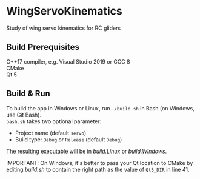 # WingServoKinematics
Study of wing servo kinematics for RC gliders  

## Build Prerequisites  
C++17 compiler, e.g. Visual Studio 2019 or GCC 8  
CMake  
Qt 5

## Build & Run
To build the app in Windows or Linux, run `./build.sh` in Bash (on Windows, use Git Bash).  
`bash.sh` takes two optional parameter:  
* Project name (default `servo`)
* Build type: `Debug` or `Release` (default `Debug`)  
  
The resulting executable will be in _build.Linux_ or _build.Windows_.  

IMPORTANT: On Windows, it's better to pass your Qt location to CMake by editing _build.sh_ to contain the right path as the value of `Qt5_DIR` in line 41.  